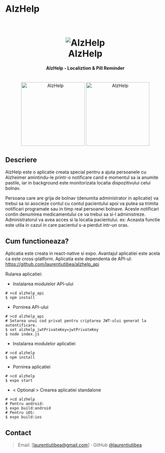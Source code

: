 # AlzHelp

<h1 align="center">
  <br>
  <img src="https://i.ibb.co/LZVRb3z/logo.png" alt="AlzHelp">
  <br>
  AlzHelp
  <br>
</h1>

<h4 align="center">AlzHelp - Localiztion & Pill Reminder</h4>
<br>
<div align="center">
  <img src="https://i.ibb.co/M8dDS3q/50236730-2249243415335729-4926195100440068096-n.jpg" alt="AlzHelp" width=200>
  <img src="https://i.ibb.co/CB8kJ71/50456939-218728859073494-5509460794632306688-n.jpg" alt="AlzHelp" width=200>
</div>

## Descriere

  AlzHelp este o aplicatie creata special pentru a ajuta persoanele cu Alzheimer amintindu-le printr-o notificare cand e momentul sa ia anumite pastile, iar in background este monitorizata locatia dispozitivului celui bolnav.

  Persoana care are grija de bolnav (denumita administrator in aplicatie) va trebui sa isi asocieze contul cu contul pacientului apoi va putea sa trimita notificari programate sau in timp real persoanei bolnave. Aceste notificari contin denumirea medicamentului ce va trebui sa si-l administreze. Administratorul va avea acces si la locatia pacientului.
  ex: Aceasta functie este utila in cazul in care pacientul s-a pierdut intr-un oras.
  
## Cum functioneaza?

  Aplicatia este creata in react-native si expo. Avantajul aplicatiei este acela ca este cross-platform.
  Aplicatia este dependenta de API-ul: https://github.com/laurentiutibea/alzhelp_api
  
  Rularea aplicatiei:
  * Instalarea modulelor API-ului
  ```
  # >cd alzhelp_api
  $ npm install
  ```
  * Pornirea API-ului
  ```
  # >cd alzhelp_api
  # Setarea unui cod privat pentru criptarea JWT-ului generat la autentificare.
  $ set alzhelp_jwtPrivateKey=jwtPrivateKey
  $ node index.js
  ```
  * Instalarea modulelor aplicatiei
   ```
  # >cd alzhelp
  $ npm install
  ```
  * Pornirea aplicatiei
  ```
  # >cd alzhelp
  $ expo start
  ```
  * < Optional > Crearea aplicatiei standalone
  ```
  # >cd alzhelp
  # Pentru android:
  $ expo build:android
  # Pentru iOS:
  $ expo build:ios
  ```
  
## Contact

> Email: [laurentiutibea@gmail.com] &middot;
> GitHub [@laurentiutibea](https://github.com/laurentiutibea)

